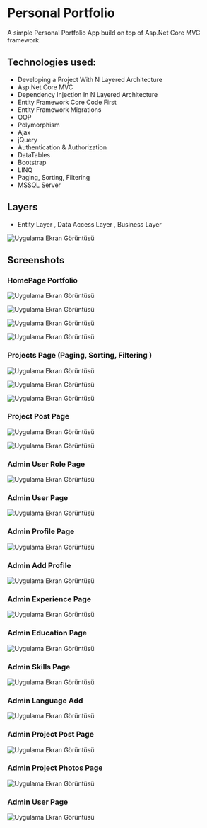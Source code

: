 
# Personal Portfolio

A simple Personal Portfolio App build on top of Asp.Net Core MVC framework.


## Technologies used:

- Developing a Project With N Layered Architecture
- Asp.Net Core MVC
- Dependency Injection In N Layered Architecture
- Entity Framework Core Code First 
- Entity Framework Migrations
- OOP 
- Polymorphism
- Ajax
- jQuery
- Authentication & Authorization
- DataTables
- Bootstrap
- LINQ
- Paging, Sorting, Filtering 
- MSSQL Server
 

  
## Layers
- Entity Layer , Data Access Layer , Business Layer

![Uygulama Ekran Görüntüsü](https://lh6.googleusercontent.com/20gRf9inlQF_Tv-V_CB9NfzKLX1vSEFOsqZlV-aMKgXHXmbpPOXSl5-jeZfcV6RBTJU=w2400)


## Screenshots

### HomePage Portfolio
![Uygulama Ekran Görüntüsü](https://lh5.googleusercontent.com/gYTItwOSj2HUDS28W4mZ9iifmP0tRqCd--jOmiFe-fvaWny9C_Ad7FbHlF6yM6Zn3n4=w2400)

![Uygulama Ekran Görüntüsü](https://lh6.googleusercontent.com/QpEgSuEkwcDqSqZJZ09H30ZJgt-0BT3nshzwoscpvuKU5ecJ9Euw354A890gJ49mQ0g=w2400)

![Uygulama Ekran Görüntüsü](https://lh5.googleusercontent.com/59p4Rn2lEINqmqZpVOYWUQNNN2_ZCnank5zODbvlMI43elWoJPNNB08kh7dpVb-84f0=w2400)

![Uygulama Ekran Görüntüsü](https://lh6.googleusercontent.com/qJHIFNp01NwblF6xepTNSTA_oa3FL85YuPG4wgw6Bum3itMyYmkAdiNV8JYpF20z_NA=w2400)


### Projects Page (Paging, Sorting, Filtering )
![Uygulama Ekran Görüntüsü](https://lh6.googleusercontent.com/-fi_7Ey6tSRDSbdOGNQCOj52PgYPJDt6u0skaaSZeBmKbVM1x_vvx5VO0ZTa72VNRVU=w2400)

![Uygulama Ekran Görüntüsü](https://lh6.googleusercontent.com/y6rZ7JjLjkg5Ehk4bpFpBuG2hqWQOCRgm2BPkhqagh2erahiLijS_DGxT3qKWjJUiSU=w2400)

![Uygulama Ekran Görüntüsü](https://lh4.googleusercontent.com/jKiUIBlDYUc2ewJZy013cUKy2nexxBAGwRN7p0T2nvloetORR33xlBg6XEV-SO-jNoY=w2400)


### Project Post Page 
![Uygulama Ekran Görüntüsü](https://lh6.googleusercontent.com/4rHUscsY8I5xt55d40ReMAO1Um5T09X_91w4oBsb45OsD6T4Cn0JvOfZAQ8h_-fF8Cs=w2400)

![Uygulama Ekran Görüntüsü](https://lh5.googleusercontent.com/wSj4Rj_J5UzUhVvwayG1b10v8lWfXsYkx93BkITNrD5XXdSBN5TyETGdltgXJbK8iDY=w2400)


### Admin User Role Page
![Uygulama Ekran Görüntüsü](https://lh6.googleusercontent.com/l51TZXO8sMOvI4ImRRYggDT08k8twuHEEkWkQLEO9yqzdDrcC4h_6CaluVY_e1yJuiw=w2400)

### Admin User Page
![Uygulama Ekran Görüntüsü](https://lh6.googleusercontent.com/fyxN4W0L2jF6pcwl55Wwoy91a69D8rfyWd5MsGn7nK6lt-7HcYs2hCEwZVccxE0hcys=w2400)

### Admin Profile Page
![Uygulama Ekran Görüntüsü](https://lh5.googleusercontent.com/YTgNLzglkz36tVH8aWG3tH_CLauMK3DkzKSsCNmMmzcH45x_2x4UVs98bBEBkcgWGYQ=w2400)

### Admin Add Profile 
![Uygulama Ekran Görüntüsü](https://lh6.googleusercontent.com/sqhWe2R-oSvygrAzW_AVNT_8ilWKlYVk9DDRqzJ9kkG8U9CNMzn9qdEwd5VrA6zfa7g=w2400)

### Admin Experience Page
![Uygulama Ekran Görüntüsü](https://lh4.googleusercontent.com/jbWDYibONqMm6qcVLvBJhZUVqmuMgoYI6foj2iuCuxPZqCmFrMYBboW4T9vA_cZcDDM=w2400)

### Admin Education Page
![Uygulama Ekran Görüntüsü](https://lh5.googleusercontent.com/otb15SN_2IFp-tfEP7Vwd9Ru-lgt6in2t2GlnDsClBI1WtXGs-Uhm3rOTCVFWt9aMB8=w2400)

### Admin Skills Page
![Uygulama Ekran Görüntüsü](https://lh5.googleusercontent.com/3kftg28kCrNb_EnOl7CRe69IMPlI_uVfKZq5l_0ViDDoa72Jk-G8R-Axf7LyYDIkYMY=w2400)

### Admin Language Add 
![Uygulama Ekran Görüntüsü](https://lh4.googleusercontent.com/MfcRRmRxGVdGXE9qCwKB861UCwYAEDRVrcGl6V-lkIIx0cIfAFGt9Mmpq9a0M0s7s4Q=w2400)

### Admin Project Post Page
![Uygulama Ekran Görüntüsü](https://lh6.googleusercontent.com/zeDtIgAmAwfX983fOzmkGDesccinKeu_7GJsCXAlU4vP09xdqzbpDIbc-_07wx0mbfM=w2400)

### Admin Project Photos Page
![Uygulama Ekran Görüntüsü](https://lh4.googleusercontent.com/_hhH8ugyLa2tJscgjeAWyM_3uzkZpfwJg0e33jYmufLK-VgQrsTpX-R-RGjWqXuRZ6U=w2400)

### Admin User Page
![Uygulama Ekran Görüntüsü](https://lh5.googleusercontent.com/HivZmGQf6HpUp86T43SAbxvoHFCXXXAdXORZPLFI0uh9FandQ6ikwZDdG9nwx5iZL_0=w2400)
